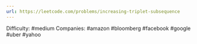 ```yaml
---
url: https://leetcode.com/problems/increasing-triplet-subsequence
---
```


Difficulty: #medium
Companies: #amazon #bloomberg #facebook #google #uber #yahoo
